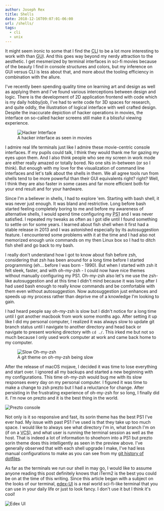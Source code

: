 ```yaml
---
author: Joseph Rex
title: Shells
date: 2018-12-16T09:07:01-06:00
url: /shells/
tags:
  - cli
  - unix
---
```


It might seem ironic to some that I find the <abbr title="Command Line Interface">CLI</abbr> to be a lot more interesting to work with than <abbr title="Graphical User Interface">GUI</abbr>. And this goes way beyond my nerdy attraction to the aesthetic. I get mesmerized by terminal interfaces in sci-fi movies because of the beauty I find in console structures and colors, but my inference on GUI versus CLI is less about that, and more about the tooling efficiency in combination with the allure.
<!--more-->

I've recently been spending quality time on learning art and design as well as applying them and I've found various interceptions between design and logic. There is the development of 2D application frontend with code which is my daily hobby/job, I've had to write code for 3D spaces for research, and quite oddly, the illustration of logical interface with well crafted design. Despite the inaccurate depiction of hacker operations in movies, the interface on so-called hacker screens still make it a blissful viewing experience.

<figure class="figure--fullwidth">
  <img src="https://res.cloudinary.com/strich/image/upload/v1544934873/scifi-ui_noijzy.jpg" class="image" alt="Hacker Interface">
  <figcaption>A hacker interface as seen in movies</figcaption>
</figure>

I admire real life terminals just like I admire these movie-centric console interfaces. If my pupils could talk, I think they would thank me for gazing my eyes upon them. And I also think people who see my screen in work mode are either really amazed or totally bored. No one sits in-between (or so I think). But enough with my love for the visualization of command line interfaces and let's talk about the shells in them. We all agree tools run from shells tend to be more powerful than their GUI equivalents right? right? Well, I think they are also faster in some cases and far more efficient both for your end result and for your hardware.

Since I'm a believer in shells, I had to explore 'em. Starting with bash shell, it was never just enough. It was bland and restrictive. Long before bash started feeling completely boring to me and before my awareness of alternative shells, I would spend time configuring my <abbr title="Prompt String">PS1</abbr> and I was never satisfied. I repeated my tweaks as often as I got idle until I found something to settle on for some years. I learned about fish shell when it first had a stable release in 2013 and I was astonished especially by its autosuggestion feature. I  encountered some problems with it at the time and I had also not memorized enough unix commands on my then Linux box so I had to ditch fish shell and go back to my bash.

I really don't understand how I got to know about fish before zsh, considering that zsh has been around for a long time before I started programming (eh... before I was born - 1990). But when I started with zsh it felt sleek, faster, and with oh-my-zsh - I could now have nice themes without manually configuring my PS1. Oh-my-zsh also let's me use the zsh-like autosuggestion and at this time I didn't mind because it was long after I had used bash enough to really know commands and be comfortable with them even without autosuggestion. Now autosuggestion just enhances and speeds up my process rather than deprive me of a knowledge I'm looking to gain.

I had heard people say oh-my-zsh is slow but I didn't notice for a long time until I got another macbook from work some months ago. After setting it up like I did my personal computer, I realized it was always slow to update git branch status until I navigate to another directory and head back or navigate to present working directory with `cd ./`. This irked me but not so much because I only used work computer at work and came back home to my computer.

<figure>
<img src="https://res.cloudinary.com/strich/image/upload/v1544972134/oh-my-zsh_dzapfx.jpg" class="image" alt="Slow Oh-my-zsh" />
<figcaption>A git theme on oh-my-zsh being slow</figcaption>
</figure>

After the release of macOS mojave, I decided it was time to lose everything and start over. I ignored all my backups and started a new beginning with my configurations. This time oh-my-zsh would bug me with its slow responses every day on my personal computer. I figured it was time to make a change to zsh prezto but I had a reluctance for change. After persisting in the frustrating experience of oh-my-zsh for so long, I finally did it. I'm now on prezto and it is the best thing in the world.

<img src="https://res.cloudinary.com/strich/image/upload/v1544970924/prezto_qwd8zp.gif" alt="Prezto console" class="image" />

Not only is it so responsive and fast, its sorin theme has the best PS1 I've ever had. My issue with past PS1 I've used is that they take up too much space. I would like to always see what directory I'm in, what branch I'm on (if on a <abbr title="Version Control System">VCS</abbr>), and what user is running the terminal session as well as the host. That is indeed a lot of information to shoehorn into a PS1 but prezto sorin theme does this intelligently as seen in the preview above. I've generally observed that with each shell upgrade I make, I've had less manual configurations to make as you can see from my [git history of dotfiles][2].

As far as the terminals we run our shell in may go, I would like to assume anyone reading this post definitely knows that iTerm2 is the best you could be on at the time of this writing. Since this article began with a subject on the looks of our terminal, [edex-UI][1] is a real world sci-fi-like terminal that you can use in your daily life or just to look fancy. I don't use it but I think it's cool!

<img src="https://res.cloudinary.com/strich/image/upload/v1544972134/edex-ui_kqtguy.jpg" class="image" alt="Edex UI" />


[1]: https://github.com/GitSquared/edex-ui
[2]: https://github.com/josephrexme/dotfiles/commits/master
